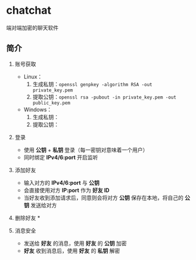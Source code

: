 # chatchat

端对端加密的聊天软件

## 简介

1. 账号获取
    * Linux：
        1. 生成私钥：`openssl genpkey -algorithm RSA -out private_key.pem`
        2. 提取公钥：`openssl rsa -pubout -in private_key.pem -out public_key.pem`
    * Windows：
        1. 生成私钥：
        2. 提取公钥：

2. 登录
    * 使用 **公钥** + **私钥** 登录（每一密钥对意味着一个用户）
    * 同时绑定 **IPv4/6:port** 开启监听

3. 添加好友
    * 输入对方的 **IPv4/6:port** 与 **公钥**
    * 会直接使用对方 **IP:port** 作为 **好友 ID**
    * 当好友收到添加请求后，同意则会将对方 **公钥** 保存在本地，将自己的 **公钥** 发送给对方

4. 删除好友
    * 

3. 消息安全
    * 发送给 **好友** 的消息，使用 **好友** 的 **公钥** 加密
    * **好友** 收到消息后，使用 **好友** 的 **私钥** 解密